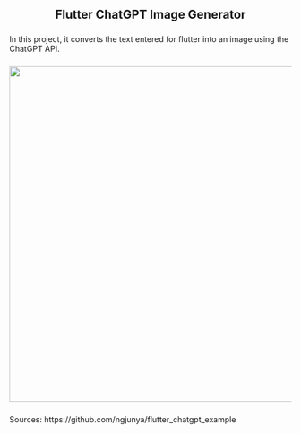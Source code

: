 <h2 align="center">Flutter ChatGPT Image Generator</h2>

###

<p align="left">In this project, it converts the text entered for flutter into an image using the ChatGPT API.</p>

###

<div align="center">
  <img height="600" src="https://i.imgflip.com/79cl0u.jpg"  />
</div>

###

<p align="left">Sources: https://github.com/ngjunya/flutter_chatgpt_example</p>

###
